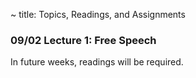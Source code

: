 ~ title: Topics, Readings, and Assignments
<!-- 

| Essay | Essay Assigned  | Essay Due         | Peer Reviews Due |
|-------|-----------------|-------------------|------------------|
| 1     |       9/16      |    10/6           |      10/10        |
| 2     |      10/19       |        11/2        |         11/8         |
| 3     |       11/22      |       12/9        |          12/14        |

Readings are "required", "recommended", or "extra". Required readings must be done before class for the discussion to make sense. Recommended readings will be used as major sources in lecture, but I won't assume you've read them.
 -->
 
### 09/02 Lecture 1: Free Speech

In future weeks, readings will be required.
